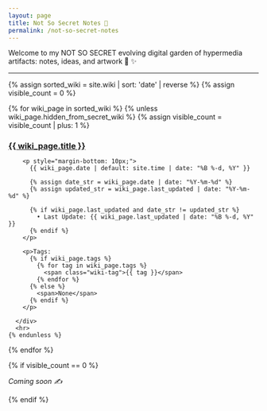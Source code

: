 ```yaml
---
layout: page
title: Not So Secret Notes 🔮
permalink: /not-so-secret-notes
---
```


Welcome to my NOT SO SECRET evolving digital garden of hypermedia artifacts: notes, ideas, and artwork 🌱 <a href="/" style="text-decoration: none;">✨</a>

<div class="wiki-list">
  <hr>
  {% assign sorted_wiki = site.wiki | sort: 'date' | reverse %}
  {% assign visible_count = 0 %}

  {% for wiki_page in sorted_wiki %}
    {% unless wiki_page.hidden_from_secret_wiki %}
      {% assign visible_count = visible_count | plus: 1 %}
      <div class="wiki-entry">
        <h3 style="margin-bottom: 0px;">
          <a class="post-link" href="{{ wiki_page.url | relative_url }}">{{ wiki_page.title }}</a>
        </h3>

        <p style="margin-bottom: 10px;">
          {{ wiki_page.date | default: site.time | date: "%B %-d, %Y" }}
          
          {% assign date_str = wiki_page.date | date: "%Y-%m-%d" %}
          {% assign updated_str = wiki_page.last_updated | date: "%Y-%m-%d" %}
          
          {% if wiki_page.last_updated and date_str != updated_str %}
            • Last Update: {{ wiki_page.last_updated | date: "%B %-d, %Y" }}
          {% endif %}
        </p>
      
        <p>Tags: 
          {% if wiki_page.tags %}
            {% for tag in wiki_page.tags %}
              <span class="wiki-tag">{{ tag }}</span>
            {% endfor %}
          {% else %}
            <span>None</span>
          {% endif %}
        </p>
        
      </div>
      <hr>
    {% endunless %}
  {% endfor %}

  {% if visible_count == 0 %}
    <p><em>Coming soon ✍️</em></p>
  {% endif %}
</div>
